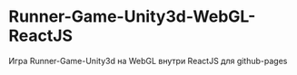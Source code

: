 # Runner-Game-Unity3d-WebGL-ReactJS
Игра Runner-Game-Unity3d на WebGL внутри ReactJS для github-pages
